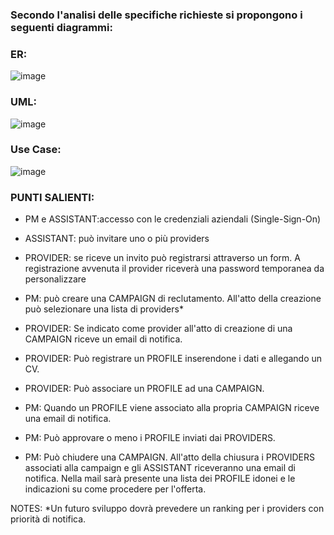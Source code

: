 ### Secondo l'analisi delle specifiche richieste si propongono i seguenti diagrammi:

### ER:
![image](https://image.ibb.co/e1r1M9/ER.png)

### UML:
![image](https://image.ibb.co/bFsDZU/UML.png)

### Use Case:
![image](https://image.ibb.co/hLvT19/UseCase.png)

### PUNTI SALIENTI:
- PM e ASSISTANT:accesso con le credenziali aziendali (Single-Sign-On)

- ASSISTANT: può invitare uno o più providers

- PROVIDER: se riceve un invito può registrarsi attraverso un form. 
A registrazione avvenuta il provider riceverà una password temporanea da personalizzare

- PM: può creare una CAMPAIGN di reclutamento.
All'atto della creazione può selezionare una lista di providers*

- PROVIDER: Se indicato come provider all'atto di creazione di una CAMPAIGN riceve un email di notifica.

- PROVIDER: Può registrare un PROFILE inserendone i dati e allegando un CV.

- PROVIDER: Può associare un PROFILE ad una CAMPAIGN.

- PM: Quando un PROFILE viene associato alla propria CAMPAIGN riceve una email di notifica.

- PM: Può approvare o meno i PROFILE inviati dai PROVIDERS.

- PM: Può chiudere una CAMPAIGN.
All'atto della chiusura i PROVIDERS associati alla campaign e gli ASSISTANT riceveranno una email di notifica.
Nella mail sarà presente una lista dei PROFILE idonei e le indicazioni su come procedere per l'offerta.


NOTES:
*Un futuro sviluppo dovrà prevedere un ranking per i providers con priorità di notifica.


